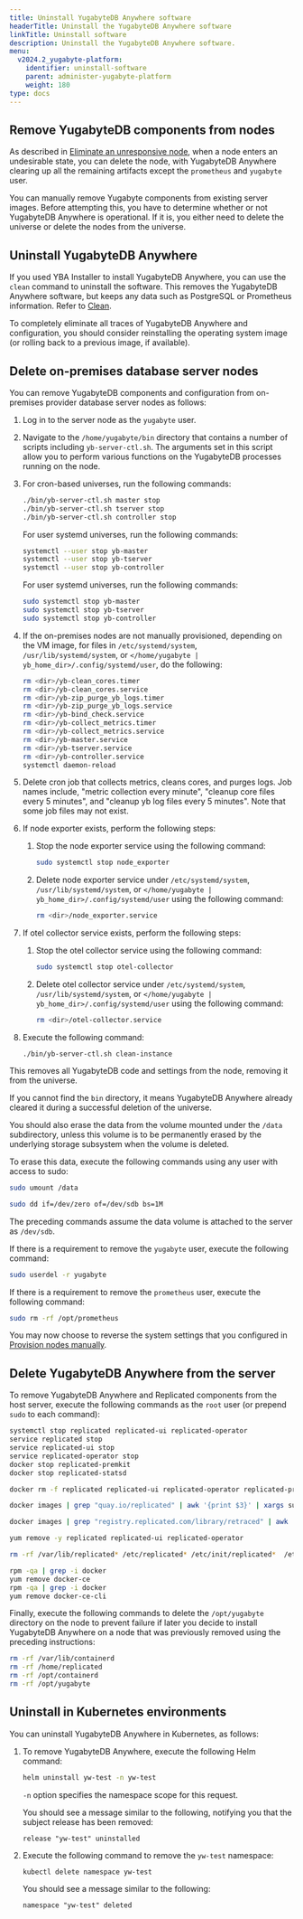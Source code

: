```yaml
---
title: Uninstall YugabyteDB Anywhere software
headerTitle: Uninstall the YugabyteDB Anywhere software
linkTitle: Uninstall software
description: Uninstall the YugabyteDB Anywhere software.
menu:
  v2024.2_yugabyte-platform:
    identifier: uninstall-software
    parent: administer-yugabyte-platform
    weight: 180
type: docs
---
```


## Remove YugabyteDB components from nodes

As described in [Eliminate an unresponsive node](../../manage-deployments/remove-nodes/), when a node enters an undesirable state, you can delete the node, with YugabyteDB Anywhere clearing up all the remaining artifacts except the `prometheus` and `yugabyte` user.

You can manually remove Yugabyte components from existing server images. Before attempting this, you have to determine whether or not YugabyteDB Anywhere is operational. If it is, you either need to delete the universe or delete the nodes from the universe.

## Uninstall YugabyteDB Anywhere

If you used YBA Installer to install YugabyteDB Anywhere, you can use the `clean` command to uninstall the software. This removes the YugabyteDB Anywhere software, but keeps any data such as PostgreSQL or Prometheus information. Refer to [Clean](../../install-yugabyte-platform/install-software/installer/#clean-uninstall).

To completely eliminate all traces of YugabyteDB Anywhere and configuration, you should consider reinstalling the operating system image (or rolling back to a previous image, if available).

## Delete on-premises database server nodes

You can remove YugabyteDB components and configuration from on-premises provider database server nodes as follows:

1. Log in to the server node as the `yugabyte` user.

1. Navigate to the `/home/yugabyte/bin` directory that contains a number of scripts including `yb-server-ctl.sh`. The arguments set in this script allow you to perform various functions on the YugabyteDB processes running on the node.

1. For cron-based universes, run the following commands:

    ```sh
    ./bin/yb-server-ctl.sh master stop
    ./bin/yb-server-ctl.sh tserver stop
    ./bin/yb-server-ctl.sh controller stop
    ```

    For user systemd universes, run the following commands:

    ```sh
    systemctl --user stop yb-master
    systemctl --user stop yb-tserver
    systemctl --user stop yb-controller
    ```

    For user systemd universes, run the following commands:

    ```sh
    sudo systemctl stop yb-master
    sudo systemctl stop yb-tserver
    sudo systemctl stop yb-controller
    ```

1. If the on-premises nodes are not manually provisioned, depending on the VM image, for files in `/etc/systemd/system`, `/usr/lib/systemd/system`, or `</home/yugabyte | yb_home_dir>/.config/systemd/user`, do the following:

    ```sh
    rm <dir>/yb-clean_cores.timer
    rm <dir>/yb-clean_cores.service
    rm <dir>/yb-zip_purge_yb_logs.timer
    rm <dir>/yb-zip_purge_yb_logs.service
    rm <dir>/yb-bind_check.service
    rm <dir>/yb-collect_metrics.timer
    rm <dir>/yb-collect_metrics.service
    rm <dir>/yb-master.service
    rm <dir>/yb-tserver.service
    rm <dir>/yb-controller.service
    systemctl daemon-reload
    ```

1. Delete cron job that collects metrics, cleans cores, and purges logs. Job names include, "metric collection every minute", "cleanup core files every 5 minutes", and "cleanup yb log files every 5 minutes". Note that some job files may not exist.

1. If node exporter exists, perform the following steps:

    1. Stop the node exporter service using the following command:

        ```sh
        sudo systemctl stop node_exporter
        ```

    1. Delete node exporter service under `/etc/systemd/system`, `/usr/lib/systemd/system`, or `</home/yugabyte | yb_home_dir>/.config/systemd/user` using the following command:

        ```sh
        rm <dir>/node_exporter.service
        ```

1. If otel collector service exists, perform the following steps:

    1. Stop the otel collector service using the following command:

        ```sh
        sudo systemctl stop otel-collector
        ```

    1. Delete otel collector service under `/etc/systemd/system`, `/usr/lib/systemd/system`, or `</home/yugabyte | yb_home_dir>/.config/systemd/user` using the following command:

        ```sh
        rm <dir>/otel-collector.service
        ```

1. Execute the following command:

    ```shell
    ./bin/yb-server-ctl.sh clean-instance
    ```

This removes all YugabyteDB code and settings from the node, removing it from the universe.

If you cannot find the `bin` directory, it means YugabyteDB Anywhere already cleared it during a successful deletion of the universe.

You should also erase the data from the volume mounted under the `/data` subdirectory, unless this volume is to be permanently erased by the underlying storage subsystem when the volume is deleted.

To erase this data, execute the following commands using any user with access to sudo:

```sh
sudo umount /data
```

```sh
sudo dd if=/dev/zero of=/dev/sdb bs=1M
```

The preceding commands assume the data volume is attached to the server as `/dev/sdb`.

If there is a requirement to remove the `yugabyte` user, execute the following command:

```sh
sudo userdel -r yugabyte
```

If there is a requirement to remove the `prometheus` user, execute the following command:

```sh
sudo rm -rf /opt/prometheus
```

You may now choose to reverse the system settings that you configured in [Provision nodes manually](../../prepare/server-nodes-software/software-on-prem-manual/).

## Delete YugabyteDB Anywhere from the server

To remove YugabyteDB Anywhere and Replicated components from the host server, execute the following commands as the `root` user (or prepend `sudo` to each command):

```sh
systemctl stop replicated replicated-ui replicated-operator
service replicated stop
service replicated-ui stop
service replicated-operator stop
docker stop replicated-premkit
docker stop replicated-statsd
```

```sh
docker rm -f replicated replicated-ui replicated-operator replicated-premkit replicated-statsd retraced-api retraced-processor retraced-cron retraced-nsqd retraced-postgres
```

```sh
docker images | grep "quay.io/replicated" | awk '{print $3}' | xargs sudo docker rmi -f
```

```sh
docker images | grep "registry.replicated.com/library/retraced" | awk '{print $3}' | xargs sudo docker rmi -f
```

```sh
yum remove -y replicated replicated-ui replicated-operator
```

```sh
rm -rf /var/lib/replicated* /etc/replicated* /etc/init/replicated*  /etc/default/replicated* /etc/systemd/system/replicated* /etc/sysconfig/replicated* /etc/systemd/system/multi-user.target.wants/replicated* /run/replicated*
```

```sh
rpm -qa | grep -i docker
yum remove docker-ce
rpm -qa | grep -i docker
yum remove docker-ce-cli
```

Finally, execute the following commands to delete the `/opt/yugabyte` directory on the node to prevent failure if later you decide to install YugabyteDB Anywhere on a node that was previously removed using the preceding instructions:

```sh
rm -rf /var/lib/containerd
rm -rf /home/replicated
rm -rf /opt/containerd
rm -rf /opt/yugabyte
```

<!--

You can uninstall YugabyteDB Anywhere in the Kubernetes environments.

## Uninstall in Docker environments

You can stop and remove YugabyteDB Anywhere on Replicated, as follows:

1. Execute the following command to gain access to applications installed on Replicated:

    ```sh
    /usr/local/bin/replicated apps
    ```

2. To stop YugabyteDB Anywhere, execute the following command, replacing *appid* with the application ID of YugabyteDB Anywhere obtained from the preceding step:

    ```sh
    /usr/local/bin/replicated app <appid> stop
    ```

THE rm COMMAND IN STEP 3 DOESN'T WORK, AS PER DEV. THIS IS WHY THIS WHOLE SECTION IS BEING REMOVED FOR NOW

3. Remove YugabyteDB Anywhere, as follows:

    ```sh
    /usr/local/bin/replicated app <appid> rm
    ```

2. Remove all YugabyteDB Anywhere containers, as follows:

    ```sh
    sudo docker images | grep "yuga" | awk '{print $3}' | xargs docker rmi -f
    ```

3. Delete the mapped directory, as follows:

    ```sh
    sudo rm -rf /opt/yugabyte
    ```

6. Uninstall Replicated by following instructions provided in [Removing Replicated](https://help.replicated.com/docs/native/customer-installations/installing-via-script/#removing-replicated).
-->

## Uninstall in Kubernetes environments

You can uninstall YugabyteDB Anywhere in Kubernetes, as follows:

1. To remove YugabyteDB Anywhere, execute the following Helm command:

    ```sh
    helm uninstall yw-test -n yw-test
    ```

    `-n` option specifies the namespace scope for this request.

    You should see a message similar to the following, notifying you that the subject release has been removed:

    ```output
    release "yw-test" uninstalled
    ```

2. Execute the following command to remove the `yw-test` namespace:

    ```sh
    kubectl delete namespace yw-test
    ```

    You should see a message similar to the following:

    ```output
    namespace "yw-test" deleted
    ```
